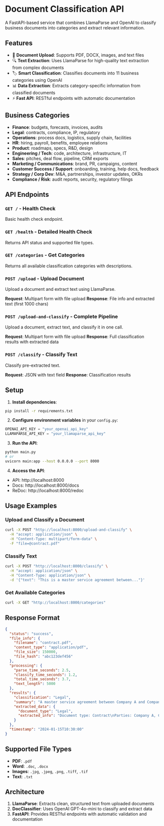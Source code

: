 # Document Classification API

A FastAPI-based service that combines LlamaParse and OpenAI to classify business documents into categories and extract relevant information.

## Features

- 📄 **Document Upload**: Supports PDF, DOCX, images, and text files
- 🔍 **Text Extraction**: Uses LlamaParse for high-quality text extraction from complex documents
- 🏷️ **Smart Classification**: Classifies documents into 11 business categories using OpenAI
- 📊 **Data Extraction**: Extracts category-specific information from classified documents
- ⚡ **Fast API**: RESTful endpoints with automatic documentation

## Business Categories

- **Finance**: budgets, forecasts, invoices, audits
- **Legal**: contracts, compliance, IP, regulatory  
- **Operations**: process docs, logistics, supply chain, facilities
- **HR**: hiring, payroll, benefits, employee relations
- **Product**: roadmaps, specs, R&D, design
- **Engineering / Tech**: code, architecture, infrastructure, IT
- **Sales**: pitches, deal flow, pipeline, CRM exports
- **Marketing / Communications**: brand, PR, campaigns, content
- **Customer Success / Support**: onboarding, training, help docs, feedback
- **Strategy / Corp Dev**: M&A, partnerships, investor updates, OKRs
- **Compliance / Risk**: audit reports, security, regulatory filings

## API Endpoints

### `GET /` - Health Check
Basic health check endpoint.

### `GET /health` - Detailed Health Check
Returns API status and supported file types.

### `GET /categories` - Get Categories
Returns all available classification categories with descriptions.

### `POST /upload` - Upload Document
Upload a document and extract text using LlamaParse.

**Request**: Multipart form with file upload
**Response**: File info and extracted text (first 1000 chars)

### `POST /upload-and-classify` - Complete Pipeline
Upload a document, extract text, and classify it in one call.

**Request**: Multipart form with file upload
**Response**: Full classification results with extracted data

### `POST /classify` - Classify Text
Classify pre-extracted text.

**Request**: JSON with text field
**Response**: Classification results

## Setup

1. **Install dependencies**:
```bash
pip install -r requirements.txt
```

2. **Configure environment variables** in your `config.py`:
```python
OPENAI_API_KEY = "your_openai_api_key"
LLAMAPARSE_API_KEY = "your_llamaparse_api_key"
```

3. **Run the API**:
```bash
python main.py
# or
uvicorn main:app --host 0.0.0.0 --port 8000
```

4. **Access the API**:
- API: http://localhost:8000
- Docs: http://localhost:8000/docs
- ReDoc: http://localhost:8000/redoc

## Usage Examples

### Upload and Classify a Document
```bash
curl -X POST "http://localhost:8000/upload-and-classify" \
  -H "accept: application/json" \
  -H "Content-Type: multipart/form-data" \
  -F "file=@contract.pdf"
```

### Classify Text
```bash
curl -X POST "http://localhost:8000/classify" \
  -H "accept: application/json" \
  -H "Content-Type: application/json" \
  -d '{"text": "This is a master service agreement between..."}'
```

### Get Available Categories
```bash
curl -X GET "http://localhost:8000/categories"
```

## Response Format

```json
{
  "status": "success",
  "file_info": {
    "filename": "contract.pdf",
    "content_type": "application/pdf",
    "file_size": 150000,
    "file_hash": "abc123def456"
  },
  "processing": {
    "parse_time_seconds": 2.5,
    "classify_time_seconds": 1.2,
    "total_time_seconds": 3.7,
    "text_length": 5000
  },
  "results": {
    "classification": "Legal",
    "summary": "A master service agreement between Company A and Company B...",
    "extracted_data": {
      "document_type": "Legal",
      "extracted_info": "Document type: Contract\nParties: Company A, Company B\n..."
    }
  },
  "timestamp": "2024-01-15T10:30:00"
}
```

## Supported File Types

- **PDF**: `.pdf`
- **Word**: `.doc`, `.docx`
- **Images**: `.jpg`, `.jpeg`, `.png`, `.tiff`, `.tif`
- **Text**: `.txt`

## Architecture

1. **LlamaParse**: Extracts clean, structured text from uploaded documents
2. **DocClassifier**: Uses OpenAI GPT-4o-mini to classify and extract data
3. **FastAPI**: Provides RESTful endpoints with automatic validation and documentation
